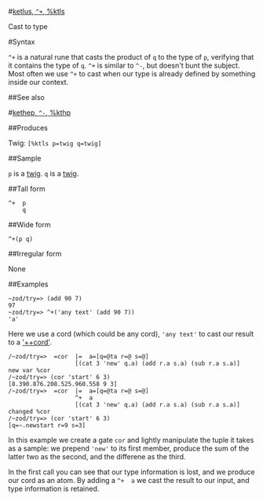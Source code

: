 #[ketlus, `^+`, %ktls](#ktls)

Cast to type

#Syntax

`^+` is a natural rune that casts the product of `q` to the type of `p`, verifying that it contains the type of `q`. `^+` is similar to `^-`, but doesn't bunt the subject. Most often we use `^+` to cast when our type is already defined by something inside our context.

##See also

#[kethep, `^-`, %kthp](#kthp)

##Produces

Twig: `[%ktls p=twig q=twig]`

##Sample

`p` is a [twig]().
`q` is a [twig]().

##Tall form

    ^+  p
        q

##Wide form

    ^+(p q)

##Irregular form

None

##Examples

    ~zod/try=> (add 90 7)
    97
    ~zod/try=> ^+('any text' (add 90 7))
    'a'

Here we use a cord (which could be any cord), `'any text'` to cast our result to a ['++cord']().

    /~zod/try=>  =cor  |=  a=[q=@ta r=@ s=@]
                       [(cat 3 'new' q.a) (add r.a s.a) (sub r.a s.a)]
    new var %cor
    /~zod/try=> (cor 'start' 6 3)
    [8.390.876.208.525.960.558 9 3]
    /~zod/try=>  =cor  |=  a=[q=@ta r=@ s=@]
                       ^+  a
                       [(cat 3 'new' q.a) (add r.a s.a) (sub r.a s.a)]
    changed %cor
    /~zod/try=> (cor 'start' 6 3)
    [q=~.newstart r=9 s=3]

In this example we create a gate `cor` and lightly manipulate the tuple it takes as a sample: we prepend `'new'` to its first member, produce the sum of the latter two as the second, and the differene as the third. 

In the first call you can see that our type information is lost, and we produce our cord as an atom. By adding a `^+  a` we cast the result to our input, and type information is retained.
